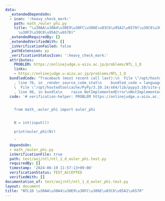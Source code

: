 ```yaml
---
data:
  _extendedDependsOn:
  - icon: ':heavy_check_mark:'
    path: math_/euler_phi.py
    title: "\u30AA\u30A4\u30E9\u30FC\u306E\u03C6\u95A2\u6570(\u30C8\u30FC\u30B7\u30A7\
      \u30F3\u30C8\u95A2\u6570)"
  _extendedRequiredBy: []
  _extendedVerifiedWith: []
  _isVerificationFailed: false
  _pathExtension: py
  _verificationStatusIcon: ':heavy_check_mark:'
  attributes:
    PROBLEM: https://onlinejudge.u-aizu.ac.jp/problems/NTL_1_D
    links:
    - https://onlinejudge.u-aizu.ac.jp/problems/NTL_1_D
  bundledCode: "Traceback (most recent call last):\n  File \"/opt/hostedtoolcache/PyPy/3.10.14/x64/lib/pypy3.10/site-packages/onlinejudge_verify/documentation/build.py\"\
    , line 76, in _render_source_code_stat\n    bundled_code = language.bundle(\n\
    \  File \"/opt/hostedtoolcache/PyPy/3.10.14/x64/lib/pypy3.10/site-packages/onlinejudge_verify/languages/python.py\"\
    , line 96, in bundle\n    raise NotImplementedError\nNotImplementedError\n"
  code: '# verification-helper: PROBLEM https://onlinejudge.u-aizu.ac.jp/problems/NTL_1_D


    from math_.euler_phi import euler_phi


    N = int(input())

    print(euler_phi(N))

    '
  dependsOn:
  - math_/euler_phi.py
  isVerificationFile: true
  path: test/aoj/ntl/ntl_1_d_euler_phi.test.py
  requiredBy: []
  timestamp: '2024-06-19 11:57:13+09:00'
  verificationStatus: TEST_ACCEPTED
  verifiedWith: []
documentation_of: test/aoj/ntl/ntl_1_d_euler_phi.test.py
layout: document
title: "NTL1D \u30AA\u30A4\u30E9\u30FC\u306E\u03C6\u95A2\u6570"
---
```


